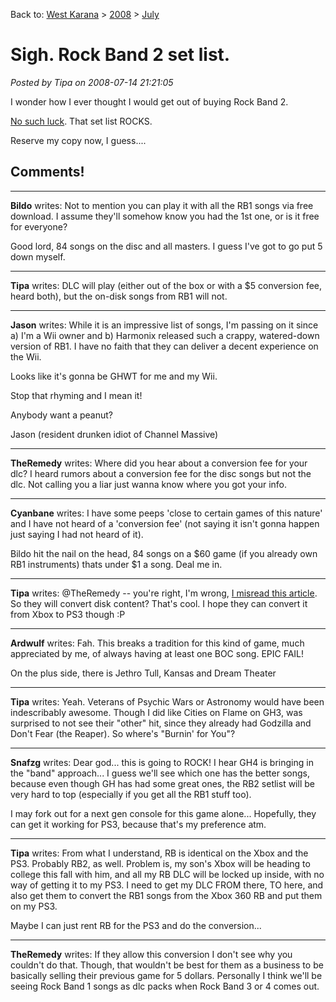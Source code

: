 Back to: [West Karana](/posts/westkarana.md) > [2008](/posts/2008/westkarana.md) > [July](./westkarana.md)
# Sigh. Rock Band 2 set list.

*Posted by Tipa on 2008-07-14 21:21:05*

I wonder how I ever thought I would get out of buying Rock Band 2.

[No such luck](http://www.joystiq.com/2008/07/14/rock-band-2-on-disc-track-list-revealed-features-over-80-songs/). That set list ROCKS.

Reserve my copy now, I guess....

## Comments!

---

**Bildo** writes: Not to mention you can play it with all the RB1 songs via free download. I assume they'll somehow know you had the 1st one, or is it free for everyone?

Good lord, 84 songs on the disc and all masters. I guess I've got to go put 5 down myself.

---

**Tipa** writes: DLC will play (either out of the box or with a $5 conversion fee, heard both), but the on-disk songs from RB1 will not.

---

**Jason** writes: While it is an impressive list of songs, I'm passing on it since a) I'm a Wii owner and b) Harmonix released such a crappy, watered-down version of RB1. I have no faith that they can deliver a decent experience on the Wii.

Looks like it's gonna be GHWT for me and my Wii.

Stop that rhyming and I mean it!

Anybody want a peanut?

Jason (resident drunken idiot of Channel Massive)

---

**TheRemedy** writes: Where did you hear about a conversion fee for your dlc? I heard rumors about a conversion fee for the disc songs but not the dlc. Not calling you a liar just wanna know where you got your info.

---

**Cyanbane** writes: I have some peeps 'close to certain games of this nature' and I have not heard of a 'conversion fee' (not saying it isn't gonna happen just saying I had not heard of it).

Bildo hit the nail on the head, 84 songs on a $60 game (if you already own RB1 instruments) thats under $1 a song. Deal me in.

---

**Tipa** writes: @TheRemedy -- you're right, I'm wrong, [I misread this article](http://www.joystiq.com/2008/07/14/rock-band-disc-content-can-be-ported-to-rb2-for-5/). So they will convert disk content? That's cool. I hope they can convert it from Xbox to PS3 though :P

---

**Ardwulf** writes: Fah. This breaks a tradition for this kind of game, much appreciated by me, of always having at least one BOC song. EPIC FAIL!

On the plus side, there is Jethro Tull, Kansas and Dream Theater

---

**Tipa** writes: Yeah. Veterans of Psychic Wars or Astronomy would have been indescribably awesome. Though I did like Cities on Flame on GH3, was surprised to not see their "other" hit, since they already had Godzilla and Don't Fear (the Reaper). So where's "Burnin' for You"?

---

**Snafzg** writes: Dear god... this is going to ROCK! I hear GH4 is bringing in the "band" approach... I guess we'll see which one has the better songs, because even though GH has had some great ones, the RB2 setlist will be very hard to top (especially if you get all the RB1 stuff too).

I may fork out for a next gen console for this game alone... Hopefully, they can get it working for PS3, because that's my preference atm.

---

**Tipa** writes: From what I understand, RB is identical on the Xbox and the PS3. Probably RB2, as well. Problem is, my son's Xbox will be heading to college this fall with him, and all my RB DLC will be locked up inside, with no way of getting it to my PS3. I need to get my DLC FROM there, TO here, and also get them to convert the RB1 songs from the Xbox 360 RB and put them on my PS3.

Maybe I can just rent RB for the PS3 and do the conversion...

---

**TheRemedy** writes: If they allow this conversion I don't see why you couldn't do that. Though, that wouldn't be best for them as a business to be basically selling their previous game for 5 dollars. Personally I think we'll be seeing Rock Band 1 songs as dlc packs when Rock Band 3 or 4 comes out.

